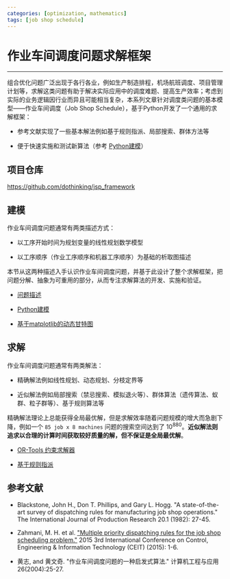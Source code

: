 ```yaml
---
categories: [optimization, mathematics]
tags: [job shop schedule]
---
```


# 作业车间调度问题求解框架

---

组合优化问题广泛出现于各行各业，例如生产制造排程，机场航班调度、项目管理计划等，求解这类问题有助于解决实际应用中的调度难题、提高生产效率；考虑到实际的业务逻辑因行业而异且可能相当复杂，本系列文章针对调度类问题的基本模型——作业车间调度（Job Shop Schedule），基于Python开发了一个通用的求解框架：

- 参考文献实现了一些基本解法例如基于规则指派、局部搜索、群体方法等

- 便于快速实施和测试新算法（参考 [Python建模](2021-08-14-作业车间调度问题求解框架：Python建模.md)）


## 项目仓库

https://github.com/dothinking/jsp_framework



## 建模

作业车间调度问题通常有两类描述方式：

- 以工序开始时间为规划变量的线性规划数学模型

- 以工序顺序（作业工序顺序和机器工序顺序）为基础的析取图描述

本节从这两种描述入手认识作业车间调度问题，并基于此设计了整个求解框架，把问题分解、抽象为可重用的部分，从而专注求解算法的开发、实施和验证。

- [问题描述](2021-08-08-作业车间调度问题求解框架：问题描述.md)

- [Python建模](2021-08-14-作业车间调度问题求解框架：Python建模.md)

- [基于matplotlib的动态甘特图](2021-08-15-基于matplotlib的动态甘特图.md)


## 求解

作业车间调度问题通常有两类解法：

- 精确解法例如线性规划、动态规划、分枝定界等

- 近似解法例如局部搜索（禁忌搜索、模拟退火等）、群体算法（遗传算法、蚁群、粒子群等）、基于规则算法等

精确解法理论上总能获得全局最优解，但是求解效率随着问题规模的增大而急剧下降，例如一个 `85 job x 8 machines` 问题的搜索空间达到了 $10^{880}$。**近似解法则追求以合理的计算时间获取较好质量的解，但不保证是全局最优解**。


- [OR-Tools 约束求解器](2021-08-22-作业车间调度问题求解框架：OR-Tools约束求解器.md)

- [基于规则指派](2021-08-28-作业车间调度问题求解框架：基于规则指派求解器.md)


## 参考文献

- Blackstone, John H., Don T. Phillips, and Gary L. Hogg. "A state-of-the-art survey of dispatching rules for manufacturing job shop operations." The International Journal of Production Research 20.1 (1982): 27-45.


- Zahmani, M. H. et al. ["Multiple priority dispatching rules for the job shop scheduling problem."](https://ieeexplore.ieee.org/document/7232991/) 2015 3rd International Conference on Control, Engineering & Information Technology (CEIT) (2015): 1-6.

- 黄志, and 黄文奇. "作业车间调度问题的一种启发式算法." 计算机工程与应用 26(2004):25-27.